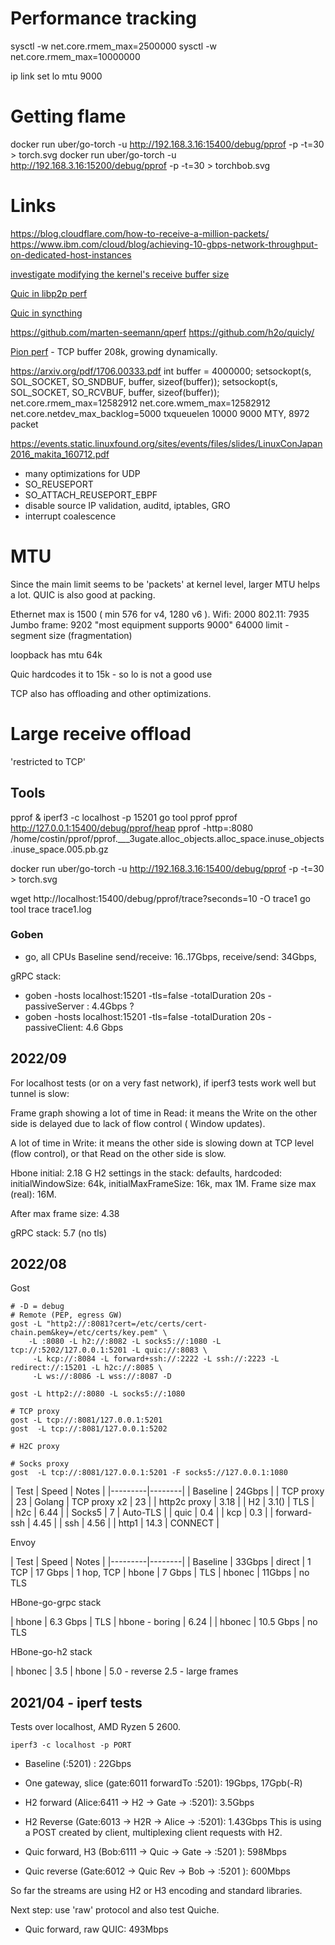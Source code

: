 # Performance tracking

sysctl -w net.core.rmem_max=2500000
sysctl -w net.core.rmem_max=10000000

ip link set lo mtu 9000

# Getting flame

docker run uber/go-torch -u http://192.168.3.16:15400/debug/pprof -p -t=30 > torch.svg
docker run uber/go-torch -u http://192.168.3.16:15200/debug/pprof -p -t=30 > torchbob.svg

# Links

https://blog.cloudflare.com/how-to-receive-a-million-packets/
https://www.ibm.com/cloud/blog/achieving-10-gbps-network-throughput-on-dedicated-host-instances

[investigate modifying the kernel's receive buffer size](https://github.com/lucas-clemente/quic-go/issues/2255)

[Quic in libp2p perf](https://docs.google.com/document/d/1JWOpigjvM79OqmNn5Ja_RpuQZGQfIm8QYpeR-5So9Lo/edit#heading=h.r8uwdfmz88yn)

[Quic in syncthing](https://github.com/syncthing/syncthing/pull/7417/files)

https://github.com/marten-seemann/qperf
https://github.com/h2o/quicly/

[Pion perf](https://github.com/pion/sctp/issues/62) - TCP buffer 208k, growing dynamically.

https://arxiv.org/pdf/1706.00333.pdf
int buffer = 4000000;
setsockopt(s, SOL_SOCKET, SO_SNDBUF, buffer, sizeof(buffer));
setsockopt(s, SOL_SOCKET, SO_RCVBUF, buffer, sizeof(buffer));
net.core.rmem_max=12582912
net.core.wmem_max=12582912
net.core.netdev_max_backlog=5000
txqueuelen 10000
9000 MTY, 8972 packet

https://events.static.linuxfound.org/sites/events/files/slides/LinuxConJapan2016_makita_160712.pdf
- many optimizations for UDP
- SO_REUSEPORT
- SO_ATTACH_REUSEPORT_EBPF
- disable source IP validation, auditd, iptables, GRO
- interrupt coalescence

# MTU

Since the main limit seems to be 'packets' at kernel level, larger MTU helps a lot.
QUIC is also good at packing.

Ethernet max is 1500 ( min 576 for v4, 1280 v6 ).
Wifi: 2000
802.11: 7935
Jumbo frame: 9202 "most equipment supports 9000"
64000 limit - segment size (fragmentation)

loopback has mtu 64k 

Quic hardcodes it to 15k - so lo is not a good use

TCP also has offloading and other optimizations.

# Large receive offload

'restricted to TCP'

## Tools

pprof & iperf3 -c localhost -p 15201
go tool pprof pprof http://127.0.0.1:15400/debug/pprof/heap
pprof -http=:8080 /home/costin/pprof/pprof.___3ugate.alloc_objects.alloc_space.inuse_objects.inuse_space.005.pb.gz


docker run uber/go-torch -u http://192.168.3.16:15400/debug/pprof -p -t=30 > torch.svg


wget http://localhost:15400/debug/pprof/trace?seconds=10 -O trace1
go tool trace trace1.log

### Goben 

- go, all CPUs
Baseline send/receive: 16..17Gbps, receive/send: 34Gbps, 


gRPC stack:
- goben -hosts localhost:15201  -tls=false -totalDuration 20s -passiveServer : 4.4Gbps ?
- goben -hosts localhost:15201  -tls=false -totalDuration 20s -passiveClient: 4.6 Gbps


## 2022/09

For localhost tests (or on a very fast network), if iperf3 tests work well but tunnel is slow:

Frame graph showing a lot of time in Read: it means the Write on the other side is delayed
due to lack of flow control ( Window updates).

A lot of time in Write: it means the other side is slowing down at TCP level (flow control), or 
that Read on the other side is slow. 

Hbone initial: 2.18 G
H2 settings in the stack: defaults, hardcoded: initialWindowSize: 64k, initialMaxFrameSize: 16k, max 1M.
Frame size max (real): 16M.

After max frame size: 4.38

gRPC stack: 5.7 (no tls)

## 2022/08


Gost
```shell
# -D = debug
# Remote (PEP, egress GW)
gost -L "http2://:8081?cert=/etc/certs/cert-chain.pem&key=/etc/certs/key.pem" \
    -L :8080 -L h2://:8082 -L socks5://:1080 -L tcp://:5202/127.0.0.1:5201 -L quic://:8083 \
     -L kcp://:8084 -L forward+ssh://:2222 -L ssh://:2223 -L redirect://:15201 -L h2c://:8085 \
     -L ws://:8086 -L wss://:8087 -D

gost -L http2://:8080 -L socks5://:1080

# TCP proxy
gost -L tcp://:8081/127.0.0.1:5201
gost  -L tcp://:8081/127.0.0.1:5202

# H2C proxy

# Socks proxy
gost  -L tcp://:8081/127.0.0.1:5201 -F socks5://127.0.0.1:1080

```

| Test    | Speed  | Notes |
|---------|--------| 
| Baseline | 24Gbps |
| TCP proxy | 23     | Golang
| TCP proxy x2 | 23 | 
| http2c proxy | 3.18   |
| H2  | 3.1() |   TLS |    
| h2c | 6.44 | 
| Socks5  | 7      | Auto-TLS |
| quic | 0.4 | 
| kcp | 0.3 | 
| forward-ssh | 4.45 |
| ssh | 4.56 |
| http1 | 14.3 | CONNECT |

Envoy

| Test    | Speed  | Notes |
|---------|--------|
| Baseline | 33Gbps |  direct
| 1 TCP  | 17 Gbps  |  1 hop, TCP
| hbone  | 7 Gbps | TLS
| hbonec | 11Gbps | no TLS

HBone-go-grpc stack

| hbone  | 6.3 Gbps | TLS
| hbone - boring | 6.24 | 
| hbonec | 10.5 Gbps | no TLS

HBone-go-h2 stack

| hbonec | 3.5
| hbone | 5.0 - reverse 2.5 - large frames

## 2021/04 - iperf tests

Tests over localhost, AMD Ryzen 5 2600.

```iperf3 -c localhost -p PORT```

- Baseline (:5201) : 22Gbps

- One gateway, slice (gate:6011 forwardTo :5201): 19Gbps, 17Gpb(-R)
  
- H2 forward (Alice:6411 -> H2 -> Gate -> :5201): 3.5Gbps
  
- H2 Reverse (Gate:6013 -> H2R -> Alice -> :5201): 1.43Gbps
  This is using a POST created by client, multiplexing client requests with H2.
  
  
- Quic forward, H3 (Bob:6111 -> Quic -> Gate -> :5201 ): 598Mbps
- Quic reverse (Gate:6012 -> Quic Rev -> Bob -> :5201 ): 600Mbps

So far the streams are using H2 or H3 encoding and standard libraries.

Next step: use 'raw' protocol and also test Quiche.

- Quic forward, raw QUIC: 493Mbps

